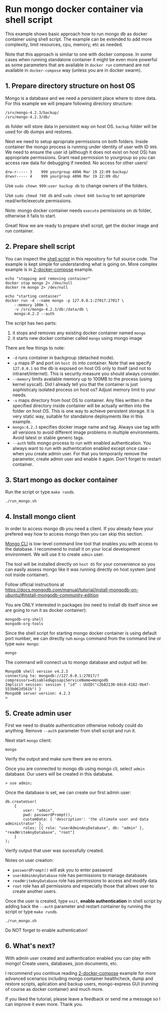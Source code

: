 # Run mongo docker container via shell script

This example shows basic approach how to run mongo db as docker container using shell script. The example can be extended to add more complexity, limit resources, cpu, memory, etc as needed.

Note that this approach is similar to one with docker compose. In some cases when running standalone container it might be even more powerful as some parameters that are available in `docker run` command are not available in `docker-compose` way (unless you are in docker swarm).

## 1. Prepare directory structure on host OS

Mongo is a database and we need a persistent place where to store data. For this example we will prepare following directory structure:

```
/srv/mongo-4.2.3/backup/
/srv/mongo-4.2.3/db/
```
`db` folder will store data in persistent way on host OS.
`backup` folder will be used for db dumps and restores.

Next we need to setup apropriate permissions on both folders. Inside container the mongo process is running under identity of user with ID `999`. We need to ensure the user id (although it does not exist on host OS) has appropriate permissions. Grant read permission to yourgroup so you can access raw data for debugging if needed. No access for other users!

```
drw-r----- 3    999 yourgroup 4096 Mar 19 22:09 backup/
drwxr----- 4    999 yourgroup 4096 Mar 19 22:09 db/
```

Use `sudo chown 999:user backup db` to change owners of the folders.

Use `sudo chmod 740 db` and `sudo chmod 640 backup` to set apropriate read/write/execute permissions.

Note: mongo docker container needs `execute` permissions on `db` folder, otherwise it fails to start.

Great! Now we are ready to prepare shell script, get the docker image and run container.

## 2. Prepare shell script

You can inspect the [shell script](run_mongo.sh) in this repository for full source code. The example is kept simple for understanding what is going on. More complex example is in [2-docker-compose](../2-docker-compose/) example.

```
echo "stopping and removing container"
docker stop mongo 2> /dev/null
docker rm mongo 2> /dev/null

echo "starting container"
docker run -d --name mongo -p 127.0.0.1:27017:27017 \
    --memory 100m \
    -v /srv/mongo-4.2.3/db:/data/db \
    mongo:4.2.3 --auth
```

The script has two parts:
1. it stops and removes any existing docker container named `mongo`
2. it starts new docker container called `mongo` using mongo image

There are few things to note:
- `-d` runs container in backgroup (detached mode).
- `-p` maps IP and port on `host OS` into container. Note that we specify `127.0.0.1` so the db is exposed on host OS only to itself (and not to intranet/internet). This is security measure you should always consider.
- `--memory` limits available memory up to 100MB to the process (using kernel syscall). Did I already tell you that the container is just sophisticaly isolated process on host os? Adjust memory limit to your needs.
- `-v` maps directory from host OS to container. Any files written in the specified directory inside container will be actually written into the folder on host OS. This is one way to achieve persistent storage. It is very static way, suitable for standalone deployments like in this example.
- `mongo:4.2.3` specifies docker image name and tag. Always use tag with all versions to avoid different image problems in multiple environments. Avoid latest or stable generic tags.
- `--auth` tells mongo process to run with enabled authentication. You always want to run with authentication enabled except once case - when you create admin user. For that you temporarily remove the parameter, create admin user and enable it again. Don't forget to restart container.

## 3. Start mongo as docker container

Run the script or type `make rundb`.

```
./run_mongo.sh
```

## 4. Install mongo client

In order to access mongo db you need a client. If you already have your prefered way how to access mongo then you can skip this section.

[Mongo CLI](https://docs.mongodb.com/manual/mongo/) is low-level command line tool that enables you with access to the database. I recommend to install it on your local development environment. We will use it to create `admin` user.

The tool will be installed directly on `host OS` for your convenience so you can easily assess mongo like it was running directly on host system (and not inside container).

Follow official instructions at
https://docs.mongodb.com/manual/tutorial/install-mongodb-on-ubuntu/#install-mongodb-community-edition

You are ONLY interested in packages (no need to install db itself since we are going to run it as docker container):
```
mongodb-org-shell
mongodb-org-tools
```

Since the shell script for starting mongo docker container is using default port number, we can directly run `mongo` command from the command line or type `make mongo`:
```
mongo
```

The command will connect us to mongo database and output will be:
```
MongoDB shell version v4.2.3
connecting to: mongodb://127.0.0.1:27017/?compressors=disabled&gssapiServiceName=mongodb
Implicit session: session { "id" : UUID("c2b82130-b9c8-4182-9b47-553b062d561b") }
MongoDB server version: 4.2.3
>
```

## 5. Create admin user

First we need to disable authentication otherwise nobody could do anything. Remove `--auth` parameter from shell script and run it.

Next start `mongo` client: 
```
mongo
```
Verify the output and make sure there are no errors.

Once you are connected to mongo db using mongo cli, select `admin` database. Our users will be created in this database. 

```
> use admin;
```

Once the database is set, we can create our first admin user:

```
db.createUser(
    {
        user: "admin",
        pwd: passwordPrompt(),
        customData: { 'description': 'the ultimate user and data administrator' },
        roles: [{ role: "userAdminAnyDatabase", db: "admin" }, "readWriteAnyDatabase", "root"]
    }
);
```

Verify output that user was sucessfully created.

Notes on user creation:
- `passwordPrompt()` will ask you to enter password
- `userAdminAnyDatabase` role has permissions to manage databases
- `readWriteAnyDatabase` role has permissions to access and modify data
- `root` role has all permissions and especially those that allows user to create another users.

Once the user is created, type `exit`, **enable authentication** in shell script by adding back the `--auth` parameter and restart container by running the script or type `make rundb`.
```
./run_mongo.sh
```

Do NOT forget to enable authentication!

## 6. What's next?

With admin user created and authentication enabled you can play with mongo! Create users, databases, json documents, etc.

I recommend you continue reading [2-docker-compose](../2-docker-compose/) example for more advanced scenarios including mongo container healthcheck, dump and restore scripts, aplication and backup users, mongo-express GUI (running of course as docker container) and much more.

If you liked the tutorial, please leave a feedback or send me a message so I can improve it even more. Thank you.
